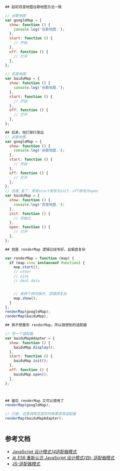 ```js
## 起初百度地图谷歌地图方法一致

// 谷歌地图
var googleMap = {
  show: function () {
    console.log('谷歌地图.');
  },
  start: function () {
    // 开始
  },
  off: function () {
    // 打开
  },
};

// 百度地图
var baiduMap = {
  show: function () {
    console.log('谷歌地图.');
  },
  start: function () {
    // 开始
  },
  off: function () {
    // 打开
  },
};

## 后来，他们渐行渐远
// 谷歌地图
var googleMap = {
  show: function () {
    console.log('谷歌地图.');
  },
  start: function () {
    // 开始
  },
  off: function () {
    // 打开
  },
};
// 百度,变了，原来start修改为init，off修改为open
var baiduMap = {
  show: function () {
    console.log('百度地图.');
  },
  init: function () {
    // 初始化
  },
  open: function () {
    // 打开
  },
};

## 但是 renderMap 逻辑已经写好，且极度复杂

var renderMap = function (map) {
  if (map.show instanceof Function) {
    map.start();
    // other
    // ajax
    // deal data


    // 各种个样的操作，逻辑很复杂
    map.show();
  }
};
renderMap(googleMap);
renderMap(baiduMap);

## 我不想重写 renderMap，所以我想到的适配器

// 写一个适配器
var baiduMapAdapter = {
  show: function () {
    baiduMap.display();
  },
  start: function () {
    baiduMap.init();
  },
  off: function () {
    baiduMap.open();
  },
};



## 最后 renderMap 又可以使用了
renderMap(googleMap);

// 只是，这里调用百度的时候要调用适配器
renderMap(baiduMapAdapter);



```

## 参考文档

- [JavaScript 设计模式*14*适配器模式](https://www.cnblogs.com/stinchan/p/7065823.html)
- [从 ES6 重新认识 JavaScript 设计模式(四): 适配器模式](https://segmentfault.com/a/1190000015482452)
- [JS-适配器模式](https://juejin.cn/post/7000983516770992158)
